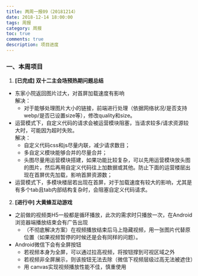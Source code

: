 ```yaml
---
title: 两周一报09（20181214）
date: 2018-12-14 18:00:00
tags: 周报
category: 周报
toc: true
comments: true
description: 项目进度
---
```

### 一、本周项目
1. **[已完成] 双十二主会场预热期问题总结**   
  - 东家小院返回图片过大，对首屏加载速度有影响   
  解决：
    - 对于能够处理图片大小的链接，前端进行处理（依据网络状况/是否支持webp/是否已设置size等），修改quality和size。
  - 运营模式下，自定义代码的请求会被运营模块阻塞，当请求较多/请求资源较大时，可能因为超时失败。  
  解决：   
    - 自定义代码css和js尽量内联，减少请求数目；   
    - 多自定义模块能够合并的尽量合并；   
    - 头图尽量用运营模块搭建，如果功能比较复杂，可以先用运营模块放头图的图片，然后再用自定义代码往上加数据或其他。防止下面的运营楼层出现在首屏优先加载，影响首屏资源数；   
  - 运营模式下，多模块楼层若出现在首屏，对于加载速度有较大的影响，尤其是有多个tab且tab内部结构复杂时，会阻塞自定义代码请求。   

   
      
2. **[进行中] 大黄蜂互动游戏**   
  - 之前做的视频类H5一般都是循环播放，此次的需求时只播放一次，在Android浏览器端播放结束会有广告出现
    - （不彻底解决方案）在视频播放结束后马上隐藏视频，用一张图片代替原位置（如果视频暂停的时候还是会有同样的问题）。
  - Android微信下会有全屏按钮
    - 若视频本身为全屏，可以通过拉高视频，将按钮撑到可视区域之外
    - 若视频非全屏展示，则该按钮无法去除（微信下视频层级过高无法被遮住）
    - 用 canvas实现视频播放性能不佳，慎重使用